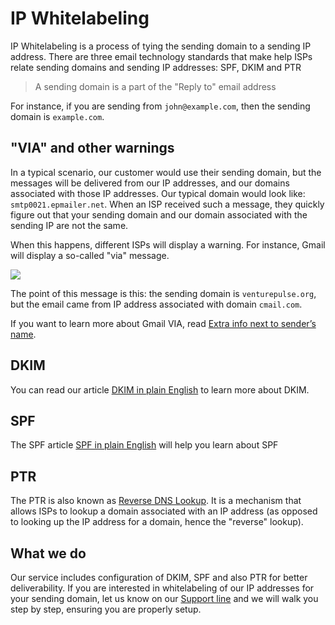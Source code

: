 # IP Whitelabeling 

IP Whitelabeling is a process of tying the sending  domain to a sending IP address.
There are three email technology standards that make help ISPs relate sending domains 
and sending IP addresses: SPF, DKIM and PTR 
 
 
> A sending domain is a part of the "Reply to" email address

For instance, if you are sending from `john@example.com`, then the sending domain is 
`example.com`.
 
## "VIA" and other warnings
 
In a typical scenario, our customer would use their sending domain, but the messages will be 
delivered from our IP addresses, and our domains associated with those IP addresses. 
Our typical domain would look like: `smtp0021.epmailer.net`. When an ISP received such a message, 
they quickly figure out  that your sending domain and our domain associated with the sending IP are not the same. 

When this happens, different ISPs will display a warning. For instance, Gmail will display a so-called "via" message. 


![](images/via-message.png)

 
The point of this message is  this: the sending domain is `venturepulse.org`, but the email came from IP address 
 associated with domain `cmail.com`. 

If you want to learn more about Gmail VIA, read [Extra info next to sender’s name](https://support.google.com/mail/answer/1311182?hl=en). 


## DKIM

You can read our article [DKIM in plain English](https://expresspigeon.com/blog/2012/04/18/dkim-in-plain-english-and-a-few-internet-terms)
to learn more about DKIM.

## SPF

The SPF article [SPF in plain English](https://expresspigeon.com/blog/2012/01/18/spf-in-plain-english-and-a-few-internet-terms)
 will help you learn about SPF
 
## PTR

The PTR is also known as [Reverse DNS Lookup](https://en.wikipedia.org/wiki/Reverse_DNS_lookup). 
It is a mechanism that allows ISPs to lookup a domain associated with an IP address 
(as opposed to looking up the IP address for a domain, hence the "reverse" lookup).
 
## What we do

Our service includes configuration of DKIM, SPF and also PTR for better deliverability. 
If you are interested in whitelabeling of our IP addresses for your sending domain, let us know 
on our [Support line](https://expresspigeon.com/support) and we will walk you step by step, 
ensuring  you are properly setup. 
